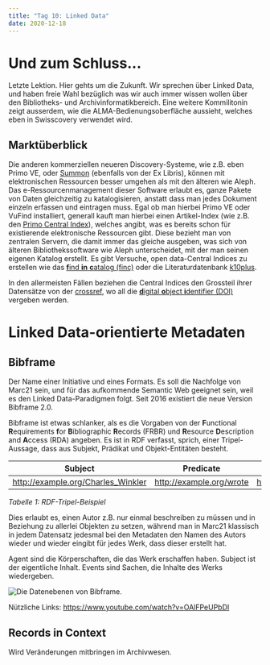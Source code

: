 ```yaml
---
title: "Tag 10: Linked Data"
date: 2020-12-18
---
```


# Und zum Schluss...
Letzte Lektion. Hier gehts um die Zukunft. Wir sprechen über Linked Data, und haben freie Wahl bezüglich was wir auch immer wissen wollen über den Bibliotheks- und Archivinformatikbereich. Eine weitere Kommilitonin zeigt ausserdem, wie die ALMA-Bedienungsoberfläche aussieht, welches eben in Swisscovery verwendet wird. 

## Marktüberblick
Die anderen kommerziellen neueren Discovery-Systeme, wie z.B. eben Primo VE, oder [Summon](https://exlibrisgroup.com/de/produkte/summon/) (ebenfalls von der Ex Libris), können mit elektronischen Ressourcen besser umgehen als mit den älteren wie Aleph. Das e-Ressourcenmanagement dieser Software erlaubt es, ganze Pakete von Daten gleichzeitig zu katalogisieren, anstatt dass man jedes Dokument einzeln erfassen und eintragen muss. 
Egal ob man hierbei Primo VE oder VuFind installiert, generall kauft man hierbei einen Artikel-Index (wie z.B. den [Primo Central Index](https://exlibrisgroup.com/de/produkte/primo/inhalts-index/)), welches angibt, was es bereits schon für existierende elektronische Ressourcen gibt. Diese bezieht man von zentralen Servern, die damit immer das gleiche ausgeben, was sich von älteren Bibliothekssoftware wie Aleph unterscheidet, mit der man seinen eigenen Katalog erstellt. 
Es gibt Versuche, open data-Central Indices zu erstellen wie das [**f**ind **in** **c**atalog (finc)](https://finc.info/about) oder die Literaturdatenbank [k10plus](https://verbundwiki.gbv.de/display/VZG/K10plus-Zentral). 

In den allermeisten Fällen beziehen die Central Indices den Grossteil ihrer Datensätze von der [crossref](https://www.crossref.org/), wo all die [**d**igital **o**bject **i**dentifier (DOI)](https://de.wikipedia.org/wiki/Digital_Object_Identifier) vergeben werden. 

# Linked Data-orientierte Metadaten
## Bibframe
Der Name einer Initiative und eines Formats. 
Es soll die Nachfolge von Marc21 sein, und für das aufkommende Semantic Web geeignet sein, weil es den Linked Data-Paradigmen folgt. 
Seit 2016 existiert die neue Version Bibframe 2.0. 

Bibframe ist etwas schlanker, als es die Vorgaben von der **F**unctional **R**equirements **f**or **B**ibliographic **R**ecords (FRBR) und **R**esource **D**escription and **A**ccess (RDA) angeben. Es ist in RDF verfasst, sprich, einer Tripel-Aussage, dass aus Subjekt, Prädikat und Objekt-Entitäten besteht.

| Subject | Predicate | Object |
|:-: | :-: | :-: |
| http://example.org/Charles_Winkler | http://example.org/wrote | https://charleswinkler.github.io/ |

_Tabelle 1: RDF-Tripel-Beispiel_

Dies erlaubt es, einen Autor z.B. nur einmal beschreiben zu müssen und in Beziehung zu allerlei Objekten zu setzen, während man in Marc21 klassisch in jedem Datensatz jedesmal bei den Metadaten den Namen des Autors wieder und wieder eingibt für jedes Werk, dass dieser erstellt hat. 

Agent sind die Körperschaften, die das Werk erschaffen haben. 
Subject ist der eigentliche Inhalt. 
Events sind Sachen, die Inhalte des Werks wiedergeben. 

![Die Datenebenen von Bibframe. ](https://raw.githubusercontent.com/charleswinkler/charleswinkler.github.io/master/_images/bf2-model.jpg)

Nützliche Links: 
https://www.youtube.com/watch?v=OAlFPeUPbDI

## Records in Context
Wird Veränderungen mitbringen im Archivwesen. 

